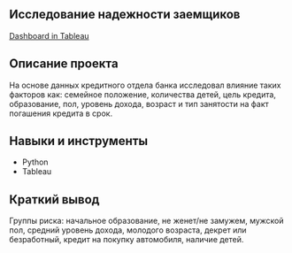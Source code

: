 ## Исследование надежности заемщиков
[Dashboard in Tableau](https://public.tableau.com/app/profile/alexey.titov/viz/_16882556207530/Dashboard1)

## Описание проекта
На основе данных кредитного отдела банка исследовал влияние таких факторов как: семейное положение, количества детей, цель кредита, образование, пол, уровень дохода, возраст и тип занятости на факт погашения кредита в срок.

## Навыки и инструменты
* Python
* Tableau

## Краткий вывод
Группы риска: начальное образование, не женет/не замужем, мужской пол, средний уровень дохода, молодого возраста, декрет или безработный, кредит на покупку автомобиля, наличие детей.
